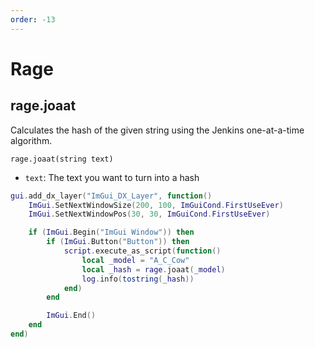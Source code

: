 ```yaml
---
order: -13
---
```


# Rage

## rage.joaat
Calculates the hash of the given string using the Jenkins one-at-a-time algorithm.

`rage.joaat(string text)`
* `text`: The text you want to turn into a hash

```lua #8-10
gui.add_dx_layer("ImGui_DX_Layer", function()
    ImGui.SetNextWindowSize(200, 100, ImGuiCond.FirstUseEver)
    ImGui.SetNextWindowPos(30, 30, ImGuiCond.FirstUseEver)

    if (ImGui.Begin("ImGui Window")) then
        if (ImGui.Button("Button")) then
            script.execute_as_script(function()
                local _model = "A_C_Cow"
                local _hash = rage.joaat(_model)
                log.info(tostring(_hash))
            end)
        end

        ImGui.End() 
    end
end)
```